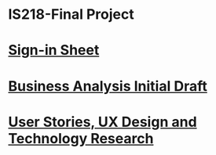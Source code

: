 # IS218-Final Project
# [Sign-in Sheet](signin_sheet.md)
# [Business Analysis Initial Draft](https://github.com/NurjahanJ/IS218-Final/blob/main/Business%20Analysis%20Initial%20Draft)
# [User Stories, UX Design and Technology Research](https://github.com/NurjahanJ/IS218-Final/blob/main/User%20Stories%2C%20UX%20Design%20and%20Technology%20Research)


